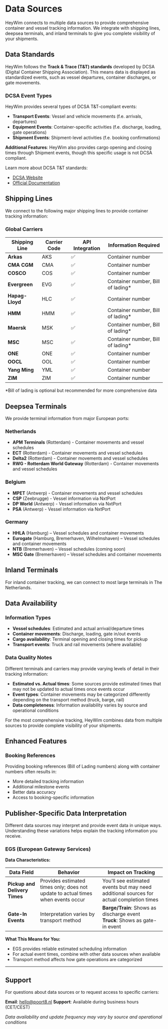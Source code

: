 # Data Sources

HeyWim connects to multiple data sources to provide comprehensive container and vessel tracking information. We integrate with shipping lines, deepsea terminals, and inland terminals to give you complete visibility of your shipments.

## Data Standards

HeyWim follows the **Track & Trace (T&T) standards** developed by DCSA (Digital Container Shipping Association). This means data is displayed as standardized events, such as vessel departures, container discharges, or gate movements.

### DCSA Event Types

HeyWim provides several types of DCSA T&T-compliant events:

- **Transport Events**: Vessel and vehicle movements (f.e. arrivals, departures)
- **Equipment Events**: Container-specific activities (f.e. discharge, loading, gate operations)
- **Shipment Events**: Shipment-level activities (f.e. booking confirmations)

**Additional Features**: HeyWim also provides cargo opening and closing times through Shipment events, though this specific usage is not DCSA compliant.

Learn more about DCSA T&T standards:
- [DCSA Website](https://dcsa.org/standards/track-and-trace)
- [Official Documentation](https://dcsa.org/standards/track-and-trace/standard-documentation-track-and-trace)

## Shipping Lines

We connect to the following major shipping lines to provide container tracking information:

### Global Carriers

| Shipping Line | Carrier Code | API Integration | Information Required |
|---------------|--------------|-----------------|----------------------|
| **Arkas** | AKS | ✅ | Container number |
| **CMA CGM** | CMA | ✅ | Container number |
| **COSCO** | COS | ✅ | Container number |
| **Evergreen** | EVG | ✅ | Container number, Bill of lading* |
| **Hapag-Lloyd** | HLC | ✅ | Container number |
| **HMM** | HMM | ✅ | Container number, Bill of lading* |
| **Maersk** | MSK | ✅ | Container number, Bill of lading* |
| **MSC** | MSC | ✅ | Container number, Bill of lading* |
| **ONE** | ONE | ✅ | Container number |
| **OOCL** | OOL | ✅ | Container number |
| **Yang Ming** | YML | ✅ | Container number |
| **ZIM** | ZIM | ✅ | Container number |

*Bill of lading is optional but recommended for more comprehensive data

## Deepsea Terminals

We provide terminal information from major European ports:

### Netherlands
- **APM Terminals** (Rotterdam) - Container movements and vessel schedules
- **ECT** (Rotterdam) - Container movements and vessel schedules  
- **Delta2** (Rotterdam) - Container movements and vessel schedules
- **RWG - Rotterdam World Gateway** (Rotterdam) - Container movements and vessel schedules

### Belgium
- **MPET** (Antwerp) - Container movements and vessel schedules
- **CSP** (Zeebrugge) - Vessel information via NxtPort
- **DP World** (Antwerp) - Vessel information via NxtPort
- **PSA** (Antwerp) - Vessel information via NxtPort

### Germany
- **HHLA** (Hamburg) – Vessel schedules and container movements
- **Eurogate** (Hamburg, Bremerhaven, Wilhelmshaven) – Vessel schedules and container movements
- **NTB** (Bremerhaven) – Vessel schedules (coming soon)
- **MSC Gate** (Bremerhaven) – Vessel schedules and container movements

## Inland Terminals

For inland container tracking, we can connect to most large terminals in The Netherlands.

## Data Availability

### Information Types
- **Vessel schedules**: Estimated and actual arrival/departure times
- **Container movements**: Discharge, loading, gate in/out events
- **Cargo availability**: Terminal opening and closing times for pickup
- **Transport events**: Truck and rail movements (where available)

### Data Quality Notes
Different terminals and carriers may provide varying levels of detail in their tracking information:

- **Estimated vs. Actual times**: Some sources provide estimated times that may not be updated to actual times once events occur
- **Event types**: Container movements may be categorized differently depending on the transport method (truck, barge, rail)
- **Data completeness**: Information availability varies by source and operational conditions

For the most comprehensive tracking, HeyWim combines data from multiple sources to provide complete visibility of your shipments.

## Enhanced Features

### Booking References
Providing booking references (Bill of Lading numbers) along with container numbers often results in:
- More detailed tracking information
- Additional milestone events
- Better data accuracy
- Access to booking-specific information

## Publisher-Specific Data Interpretation

Different data sources may interpret and provide event data in unique ways. Understanding these variations helps explain the tracking information you receive.

### EGS (European Gateway Services)

**Data Characteristics:**

| Data Field | Behavior | Impact on Tracking |
|------------|----------|-------------------|
| **Pickup and Delivery Times** | Provides estimated times only; does not update to actual times when events occur | You'll see estimated events but may need additional sources for actual completion times |
| **Gate-In Events** | Interpretation varies by transport method | **Barge/Train**: Shows as discharge event<br>**Truck**: Shows as gate-in event |

**What This Means for You:**
- EGS provides reliable estimated scheduling information
- For actual event times, combine with other data sources when available
- Transport method affects how gate operations are categorized

---

## Support

For questions about data sources or to request access to specific carriers:

**Email**: hello@poort8.nl
**Support**: Available during business hours (CET/CEST)

*Data availability and update frequency may vary by source and operational conditions*
